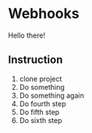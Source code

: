 # Webhooks

Hello there!

Instruction
---
1. clone project
2. Do something
3. Do something again
4. Do fourth step
5. Do fifth step
6. Do sixth step
